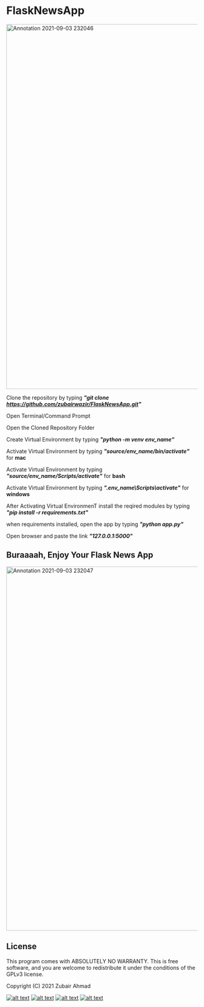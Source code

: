 # FlaskNewsApp


<img width="960" alt="Annotation 2021-09-03 232046" src="https://user-images.githubusercontent.com/43387040/132050384-d5c5e748-f811-4f3c-ba5d-2a159fd1f3e3.png">


 Clone the repository by typing ***"git clone https://github.com/zubairwazir/FlaskNewsApp.git"***

 Open Terminal/Command Prompt

Open the Cloned Repository Folder

Create Virtual Environment by typing ***"python -m venv env_name"***

Activate Virtual Environment by typing ***"source/env_name/bin/activate"*** for **mac**

Activate Virtual Environment by typing ***"source/env_name/Scripts/activate"*** for **bash**

Activate Virtual Environment by typing ***".env_name\Scripts\activate"*** for **windows**

After Activating Virtual EnvironmenT install the reqired modules by typing ***"pip install -r requirements.txt"***

when requirements installed, open the app by typing ***"python app.py"***

Open browser and paste the link ***"127.0.0.1:5000"***

## Buraaaah, Enjoy Your Flask News App
<img width="958" alt="Annotation 2021-09-03 232047" src="https://user-images.githubusercontent.com/43387040/132050389-0d06770e-7f27-486c-957c-125fd3aa57f2.png">

## License

This program comes with ABSOLUTELY NO WARRANTY. This is free software, and you are welcome to redistribute it under the conditions of the GPLv3 license.

Copyright (C) 2021 Zubair Ahmad

[![alt text][1.1]][1]
[![alt text][2.1]][2]
[![alt text][3.1]][3]
[![alt text][4.1]][4]

[1.1]: http://i.imgur.com/tXSoThF.png (twitter icon with padding)
[2.1]: http://i.imgur.com/P3YfQoD.png (facebook icon with padding)
[3.1]: http://i.imgur.com/0o48UoR.png (github icon with padding)
[4.1]: http://i.imgur.com/yCsTjba.png (google plus icon with padding)


[1]: http://www.twitter.com/zubairwazir777
[2]: http://www.facebook.com/EngrZubairWazir
[3]: http://www.github.com/zubairwazir
[4]: https://plus.google.com/+zubairwazir777
